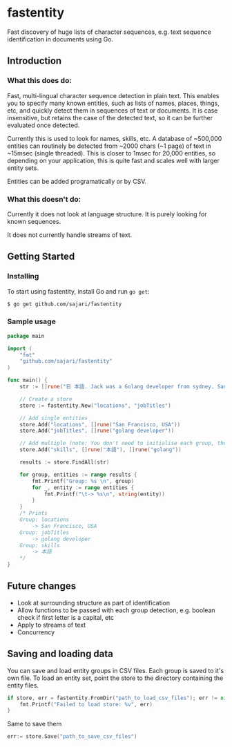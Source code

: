 # fastentity
Fast discovery of huge lists of character sequences, e.g. text sequence identification in documents using Go.

## Introduction

### What this does do:
Fast, multi-lingual character sequence detection in plain text. This enables you to specify many known entities, such as lists of names, places, things, etc, and quickly detect them in sequences of text or documents. It is case insensitive, but retains the case of the detected text, so it can be further evaluated once detected.

Currently this is used to look for names, skills, etc. A database of ~500,000 entities can routinely be detected from ~2000 chars (~1 page) of text in ~15msec (single threaded). This is closer to 1msec for 20,000 entities, so depending on your application, this is quite fast and scales well with larger entity sets. 

Entities can be added programatically or by CSV.


### What this doesn't do:
Currently it does not look at language structure. It is purely looking for known sequences.

It does not currently handle streams of text.


## Getting Started
### Installing

To start using fastentity, install Go and run `go get`:

```sh
$ go get github.com/sajari/fastentity
```

### Sample usage
```go
package main

import (
	"fmt"
	"github.com/sajari/fastentity"
)

func main() {
	str := []rune("日 本語. Jack was a Golang developer from sydney. San Francisco, USA... Or so they say.")

	// Create a store
	store := fastentity.New("locations", "jobTitles")

	// Add single entities
	store.Add("locations", []rune("San Francisco, USA"))
	store.Add("jobTitles", []rune("golang developer"))

	// Add multiple (note: You don't need to initialise each group, they will be auto created if they don't exist)
	store.Add("skills", []rune("本語"), []rune("golang")) 

	results := store.FindAll(str)

	for group, entities := range results {
		fmt.Printf("Group: %s \n", group)
		for _, entity := range entities {
			fmt.Printf("\t-> %s\n", string(entity))
		}
	}
	/* Prints
	Group: locations
		-> San Francisco, USA
	Group: jobTitles
		-> golang developer
	Group: skills
		-> 本語
	*/
}
```

## Future changes
- Look at surrounding structure as part of identification
- Allow functions to be passed with each group detection, e.g. boolean check if first letter is a capital, etc
- Apply to streams of text
- Concurrency

## Saving and loading data
You can save and load entity groups in CSV files. Each group is saved to it's own file. To load an entity set, point the store to the directory containing the entity files. 
```go
if store, err = fastentity.FromDir("path_to_load_csv_files"); err != nil {
	fmt.Printf("Failed to load store: %v", err)
}
```

Same to save them
```go
err:= store.Save("path_to_save_csv_files")
```
